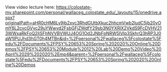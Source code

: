 View video lecture here: https://colostate-my.sharepoint.com/personal/wallaceg_colostate_edu/_layouts/15/onedrive.aspx?originalPath=aHR0cHM6Ly9jb2xvc3RhdGUtbXkuc2hhcmVwb2ludC5jb20vOmY6L2cvcGVyc29uYWwvd2FsbGFjZWdfY29sb3N0YXRlX2VkdS9FcDVHV213WWxaRkFoQ2ljSFhNVVBVWUJ4OG1Od2JNbFpNRW5IVlp3SkhrQ3hRP3J0aW1lPUJhd3hGT0h4MTBn&id=%2Fpersonal%2Fwallaceg%5Fcolostate%5Fedu%2FDocuments%2FPSY%20653%20Spring%202020%20Online%20Demos%2FPSY%20653%20Module%2012%20Lab%20Demo%20Video%20April%2029%202020%2Emp4&parent=%2Fpersonal%2Fwallaceg%5Fcolostate%5Fedu%2FDocuments%2FPSY%20653%20Spring%202020%20Online%20Demos
